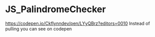 # JS_PalindromeChecker

https://codepen.io/Ckflynndev/pen/LYyQBrz?editors=0010 Instead of pulling you can see on codepen
